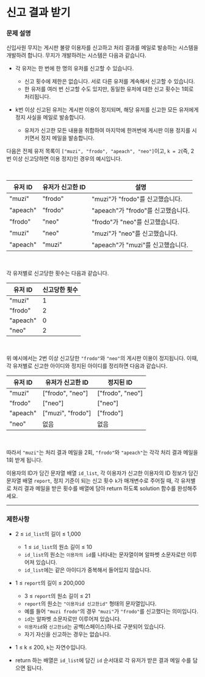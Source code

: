 # 신고 결과 받기

### 문제 설명

신입사원 무지는 게시판 불량 이용자를 신고하고 처리 결과를 메일로 발송하는 시스템을 개발하려 합니다. 무지가 개발하려는 시스템은 다음과 같습니다.

- 각 유저는 한 번에 한 명의 유저를 신고할 수 있습니다.
  - 신고 횟수에 제한은 없습니다. 서로 다른 유저를 계속해서 신고할 수 있습니다.
  - 한 유저를 여러 번 신고할 수도 있지만, 동일한 유저에 대한 신고 횟수는 1회로 처리됩니다.

- k번 이상 신고된 유저는 게시판 이용이 정지되며, 해당 유저를 신고한 모든 유저에게 정지 사실을 메일로 발송합니다.
  - 유저가 신고한 모든 내용을 취합하여 마지막에 한꺼번에 게시판 이용 정지를 시키면서 정지 메일을 발송합니다.

다음은 전체 유저 목록이 `["muzi", "frodo", "apeach", "neo"]`이고, `k = 2`(즉, 2번 이상 신고당하면 이용 정지)인 경우의 예시입니다.

<br />

| 유저 ID   |	유저가 신고한 ID | 설명                            |
| -------- | ------------- | ----------------------------- |
| "muzi"   | "frodo"       | "muzi"가 "frodo"를 신고했습니다.   |
| "apeach" | "frodo"       | "apeach"가 "frodo"를 신고했습니다. |
| "frodo"  | "neo"         | "frodo"가 "neo"를 신고했습니다.    |
| "muzi"   | "neo"         | "muzi"가 "neo"를 신고했습니다.     |
| "apeach" | "muzi"        | "apeach"가 "muzi"를 신고했습니다.  |

<br />

각 유저별로 신고당한 횟수는 다음과 같습니다.

| 유저 ID   | 신고당한 횟수 |
| -------- | --------- |
| "muzi"   | 1         |
| "frodo"  | 2         |
| "apeach" | 0         |
| "neo"    | 2         |

<br />

위 예시에서는 2번 이상 신고당한 `"frodo"`와 `"neo"`의 게시판 이용이 정지됩니다. 이때, 각 유저별로 신고한 아이디와 정지된 아이디를 정리하면 다음과 같습니다.

| 유저 ID 	| 유저가 신고한 ID     | 정지된 ID          |
| -------- | ----------------- | ---------------- |
| "muzi"   |["frodo", "neo"]   | ["frodo", "neo"] |
| "frodo"  | ["neo"]           | ["neo"]          |
| "apeach" | ["muzi", "frodo"] | ["frodo"]        |
| "neo"    | 없음               | 없음              |

<br />

따라서 `"muzi"`는 처리 결과 메일을 2회, `"frodo"`와 `"apeach"`는 각각 처리 결과 메일을 1회 받게 됩니다.

이용자의 ID가 담긴 문자열 배열 `id_list`, 각 이용자가 신고한 이용자의 ID 정보가 담긴 문자열 배열 `report`, 정지 기준이 되는 신고 횟수 `k`가 매개변수로 주어질 때, 각 유저별로 처리 결과 메일을 받은 횟수를 배열에 담아 return 하도록 solution 함수를 완성해주세요.

-----

### 제한사항

- 2 ≤ `id_list`의 길이 ≤ 1,000
  - 1 ≤ `id_list`의 원소 길이 ≤ 10
  - `id_list`의 원소는 `이용자의 id`를 나타내는 문자열이며 알파벳 소문자로만 이루어져 있습니다.
  - `id_list`에는 같은 아이디가 중복해서 들어있지 않습니다.

- 1 ≤ `report`의 길이 ≤ 200,000
  - 3 ≤ `report`의 원소 길이 ≤ 21
  - `report`의 원소는 `"이용자id 신고한id"` 형태의 문자열입니다.
  - 예를 들어 `"muzi frodo"`의 경우 `"muzi"`가 `"frodo"`를 신고했다는 의미입니다.
  - `id`는 알파벳 소문자로만 이루어져 있습니다.
  - `이용자id`와 `신고한id`는 공백(스페이스)하나로 구분되어 있습니다.
  - 자기 자신을 신고하는 경우는 없습니다.

- 1 ≤ k ≤ 200, `k`는 자연수입니다.
- return 하는 배열은 `id_list`에 담긴 `id` 순서대로 각 유저가 받은 결과 메일 수를 담으면 됩니다.
